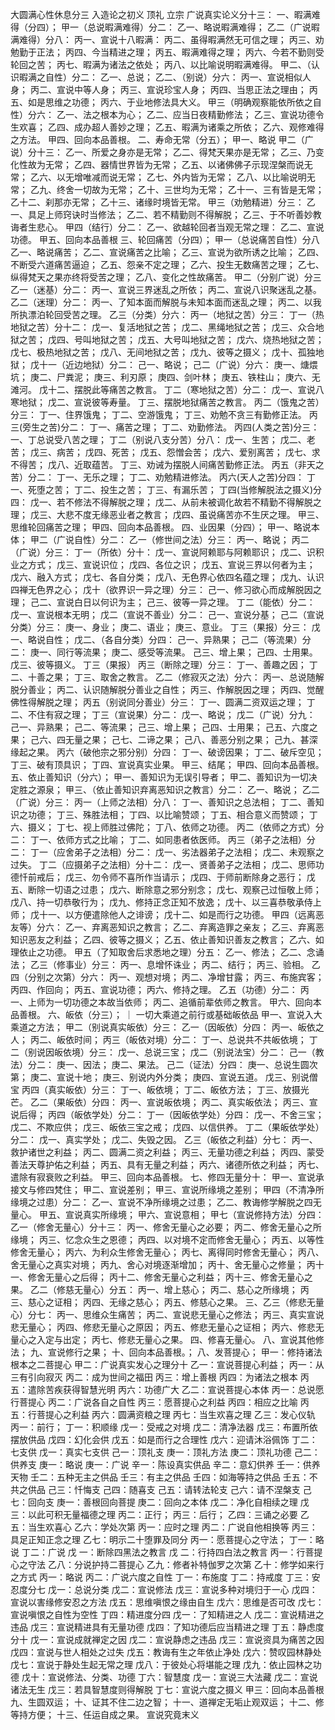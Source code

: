 大圆满心性休息分三
    入造论之初义
        顶礼
        立宗
    广说真实论义分十三：
        一、暇满难得（分四）；
            甲一（总说暇满难得）分二：
                乙一、略说暇满难得；
                乙二（广说暇满难得）分八：
                    丙一、宣说十八暇满：
                    丙二、虽得暇满然无可信之理；
                    丙三、劝勉勤于正法；
                    丙四、今当精进之理；
                    丙五、暇满难得之理；
                    丙六、今若不勤则受轮回之苦；
                    丙七、暇满为诸法之依处；
                    丙八、以比喻说明暇满难得。
            甲二、（认识暇满之自性）分二：
                乙一、总说；
                乙二、（别说）分六：
                    丙一、宣说相似人身；
                    丙二、宣说中等人身；
                    丙三、宣说珍宝人身；
                    丙四、当思正法之理由；
                    丙五、如是思维之功德；
                    丙六、于业地修法具大义。
            甲三（明确观察能依所依之自性）分六：
                乙一、法之根本为心；
                乙二、应当日夜精勤修法；
                乙三、宣说功德令生欢喜；
                乙四、成办超人善妙之理；
                乙五、暇满为诸乘之所依；
                乙六、观修难得之方法。
            甲四、回向本品善根。
        二、寿命无常（分五）；
            甲一、略说
            甲二（广说）分十三：
                乙一、所爱之身亦是无常；
                乙二、得梵天果亦是无常；
                乙三、乃变化性故为无常；
                乙四、器情世界皆为无常；
                乙五、以诸佛佛子示现涅槃而说无常；
                乙六、以无增唯减而说无常；
                乙七、外内皆为无常；
                乙八、以比喻说明无常；
                乙九、终舍一切故为无常；
                乙十、三世均为无常；
                乙十一、三有皆是无常；
                乙十二、刹那亦无常；
                乙十三、诸缘时境皆无常。
            甲三（劝勉精进）分三：
                乙一、具足上师窍诀时当修法；
                乙二、若不精勤则不得解脱；
                乙三、于不听善妙教诲者生悲心。
            甲四（结行）分二：
                乙一、欲越轮回者当观无常之理：
                乙二、宣说功德。
            甲五、回向本品善根
        三、轮回痛苦（分四）；
            甲一（总说痛苦自性）分八
                乙一、略说痛苦；
                乙二、宣说痛苦之比喻；
                乙三、宣说为欲所诱之比喻；
                乙四、不断受六道痛苦逼迫；
                乙五、怨亲不定之理；
                乙六、投生无数痛苦之理；
                乙七、纵得梵天之果亦终将受苦之理；
                乙八、变化之性故痛苦。
            甲二（分别广说）分三
                乙一（迷基）分二：
                    丙一、宣说三界迷乱之所依；
                    丙二、宣说八识聚迷乱之基。
                乙二（迷理）分二：
                    丙一、了知本面而解脱与未知本面而迷乱之理；
                    丙二、以我所执漂泊轮回受苦之理。
                乙三（分类）分六：
                    丙一（地狱之苦）分三：
                        丁一（热地狱之苦）分十二：
                            戊一、复活地狱之苦；
                            戊二、黑绳地狱之苦；
                            戊三、众合地狱之苦；
                            戊四、号叫地狱之苦；
                            戊五、大号叫地狱之苦；
                            戊六、烧热地狱之苦；
                            戊七、极热地狱之苦；
                            戊八、无间地狱之苦；
                            戊九、彼等之摄义；
                            戊十、孤独地狱；
                            戊十一（近边地狱）分二：
                                己一、略说；
                                己二（广说）分六：
                                    庚一、煻煨坑；
                                    庚二、尸粪泥；
                                    庚三、利刃原；
                                    庚四、剑叶林；
                                    庚五、铁柱山；
                                    庚六、无滩河。
                            戊十二、摆脱此等痛苦之教言。
                        丁二（寒地狱之苦）分二：
                            戊一、宣说八寒地狱；
                            戊二、宣说彼等寿量。
                        丁三、摆脱地狱痛苦之教言。
                    丙二（饿鬼之苦）分三：
                        丁一、住界饿鬼；
                        丁二、空游饿鬼；
                        丁三、劝勉不贪三有勤修正法。
                    丙三(旁生之苦)分二：
                        丁一、痛苦之理；
                        丁二、劝勤修法。
                    丙四(人类之苦)分三：
                        一、丁总说受八苦之理；
                        丁二（别说八支分苦）分八：
                            戊一、生苦；
                            戊二、老苦；
                            戊三、病苦；
                            戊四、死苦；
                            戊五、怨憎会苦；
                            戊六、爱别离苦；
                            戊七、求不得苦；
                            戊八、近取蕴苦。
                        丁三、劝诫为摆脱人间痛苦勤修正法。
                    丙五（非天之苦）分二：
                        丁一、无乐之理；
                        丁二、劝勉精进修法。
                    丙六(天人之苦)分四：
                        丁一、死堕之苦；
                        丁二、投生之苦；
                        丁三、有漏乐苦；
                        丁四(当修解脱法之摄义)分四：
                            戊一、若不修法不得解脱之理；
                            戊二、从前未被调化故若不精勤不得解脱之理；
                            戊三、大悲不度无缘恶业者之教言；
                            戊四、虽说痛苦亦不生厌之理。
            甲三、思维轮回痛苦之理；
            甲四、回向本品善根。
        四、业因果（分四）；
            甲一、略说本体；
            甲二（广说自性）分二：
                乙一（修世间之法）分三：
                    丙一、略说；
                    丙二（广说）分三：
                        丁一（所依）分十：
                            戊一、宣说阿赖耶与阿赖耶识；
                            戊二、识积业之方式；
                            戊三、宣说识位；
                            戊四、各位之识；
                            戊五、宣说三界以何者为主；
                            戊六、融入方式；
                            戊七、各自分类；
                            戊八、无色界心依四名蕴之理；
                            戊九、认识四禅无色界之心；
                            戊十（欲界识一异之理）分三：
                                己一、修习欲心而成解脱因之理；
                                己二、宣说白日以何识为主；
                                己三、彼等一异之理。
                        丁二（能依）分二：
                            戊一、宣说根本无明；
                            戊二（宣说不善业）分二：
                                己一、宣说分基；
                                己二（宣说分类）分三：
                                    庚一、身业；
                                    庚二、语业；
                                    庚三、意业。
                            丁三（果报）分三：
                                戊一、略说自性；
                                戊二、（各自分类）分四：
                                    己一、异熟果；
                                    己二（等流果）分二：
                                        庚一、同行等流果；
                                        庚二、感受等流果。
                                    己三、增上果；
                                    己四、士用果。
                                戊三、彼等摄义。
                        丁三（果报）
                    丙三（断除之理）分三：
                        丁一、善趣之因；
                        丁二、十善之果；
                        丁三、取舍之教言。
                乙二（修寂灭之法）分六：
                    丙一、总说随解脱分善业；
                    丙二、认识随解脱分善业之自性；
                    丙三、作解脱因之理；
                    丙四、觉醒佛性得解脱之理；
                    丙五（别说同分善业）分三：
                        丁一、圆满二资双运之理；
                        丁二、不住有寂之理；
                        丁三（宣说果）分二：
                            戊一、略说；
                            戊二（广说）分九：
                                己一、异熟果；
                                己二、等流果；
                                己三、增上果；
                                己四、士用果；
                                己五、六度之果；
                                己六、四无量之果；
                                己七、二谛之果；
                                己八、善恶分别之果；
                                己九、甚深缘起之果。
                    丙六（破他宗之邪分别）分四：
                        丁一、破谤因果；
                        丁二、破斥空见；
                        丁三、破有顶具识；
                        丁四、宣说真实业果。
            甲三、结尾；
            甲四、回向本品善根。
        五、依止善知识（分六）；
            甲一、善知识为无误引导者；
            甲二、善知识为一切决定胜之源泉；
            甲三、（依止善知识弃离恶知识之教言）分二：
                乙一、略说；
                乙二（广说）分三：
                    丙一（上师之法相）分八：
                        丁一、善知识之总法相；
                        丁二、善知识之功德；
                        丁三、殊胜法相；
                        丁四、以比喻赞颂；
                        丁五、相合意义而赞颂；
                        丁六、摄义；
                        丁七、视上师胜过佛陀；
                        丁八、依师之功德。
                    丙二（依师之方式）分二：
                        丁一、依师方式之比喻；
                        丁二、如同患者依医师。
                    丙三（弟子之法相）分二：
                        丁一（应舍弟子之法相）分二：
                            戊一、劣法器弟子之法相；
                            戊二、未观察之过失。
                        丁二（应摄弟子之法相）分十二：
                            戊一、贤善弟子之法相；
                            戊二、思师功德忏前戒后；
                            戊三、勿令师不喜所作当请示；
                            戊四、于师前断除身之恶行；
                            戊五、断除一切语之过患；
                            戊六、断除意之邪分别念；
                            戊七、观察己过恒敬上师；
                            戊八、持一切恭敬行为；
                            戊九、修持正念正知不放逸；
                            戊十、以三喜恭敬承侍上师；
                            戊十一、以方便遣除他人之诽谤；
                            戊十二、如是而行之功德。
            甲四（远离恶友等）分六：
                乙一、弃离恶知识之教言；
                乙二、弃离造罪之亲友；
                乙三、弃离恶知识恶友之利益；
                乙四、彼等之摄义；
                乙五、依止善知识善友之教言；
                乙六、如理依止之功德。
            甲五（了知取舍后求悉地之理）分五：
                乙一、修法；
                乙二、念诵法；
                乙三（修事业）分三：
                    丙一、息增怀诛业；
                    丙二、结行；
                    丙三、验相。
                乙四（分别之次第）分六：
                    丙一、观想对境；
                    丙二、净增甘露；
                    丙三、布施宾客；
                    丙四、作回向；
                    丙五、宣说功德；
                    丙六、修持之理。
                乙五（功德）分二：
                    丙一、上师为一切功德之本故当依师；
                    丙二、追循前辈依师之教言。
            甲六、回向本品善根。
        六、皈依（分三）；
        ｜ 一切大乘道之前行或基础皈依品
            甲一、宣说入大乘道之方法；
            甲二（别说真实皈依）分三：
                乙一（因皈依）分四：
                    丙一、皈依之人；
                    丙二、皈依时间；
                    丙三（皈依对境）分二：
                        丁一、总说共不共皈依境；
                        丁二（别说因皈依境）分三：
                            戊一、总说三宝；
                            戊二（别说法宝）分二：
                                己一（教法）分二：
                                    庚一、因法；
                                    庚二、果法。
                                己二（证法）分四：
                                    庚一、总说生圆次第；
                                    庚二、宣说十地；
                                    庚三、别说内外分类；
                                    庚四、宣说五道。
                            戊三、别说僧宝
                    丙四（真实皈依）分三：
                        丁一、皈依境；
                        丁二、皈依方法；
                        丁三、放摄光芒。
                乙二（果皈依）分四：
                    丙一、宣说皈依境；
                    丙二、真实皈依法；
                    丙三、宣说后得；
                    丙四（皈依学处）分二：
                        丁一（因皈依学处）分四：
                            戊一、不舍三宝；
                            戊二、不欺应供；
                            戊三、皈依三宝之戒；
                            戊四、以信供养。
                        丁二（果皈依学处）分二：
                            戊一、真实学处；
                            戊二、失毁之因。
                乙三（皈依之利益）分七：
                    丙一、救护诸世之利益；
                    丙二、圆满二资之利益；
                    丙三、无量功德之利益；
                    丙四、蒙受善法天尊护佑之利益；
                    丙五、具有无量之利益；
                    丙六、诸德所依之利益；
                    丙七、遣除有寂衰败之利益。
            甲三、回向本品善根。
        七、修四无量分十：
            甲一、宣说承接文与修四梵住；
            甲二、宣说差别；
            甲三、宣说所缘境之差别；
            甲四（不清净所缘境之过患）分二：
                乙一、宣说不净所缘境之过患；
                乙二、教诲修学解脱之四无量心。
            甲五、宣说真实所缘境；
            甲六、宣说意相；
            甲七（宣说修持方法）分四：
                乙一（修舍无量心）分十三：
                    丙一、修舍无量心之必要；
                    丙二、修舍无量心之所缘境；
                    丙三、忆念众生之恩德；
                    丙四、以对境不定而修舍无量心；
                    丙五、以等性修舍无量心；
                    丙六、为利众生修舍无量心；
                    丙七、离得同时修舍无量心；
                    丙八、舍无量心之真实对境；
                    丙九、舍心对境逐渐增加；
                    丙十、舍无量心之修量；
                    丙十一、修舍无量心之后得；
                    丙十二、修舍无量心之利益；
                    丙十三、修舍无量心之果。
                乙二（修慈无量心）分五：
                    丙一、增上慈心；
                    丙二、慈心之所缘境；
                    丙三、慈心之证相；
                    丙四、无缘之慈心；
                    丙五、修慈心之果。
                三、乙三（修悲无量心）分七：
                    丙一、思维众生痛苦；
                    丙二、宣说悲无量心之修法；
                    丙三、真实宣说悲无量心；
                    丙四、修悲无量心之原因；
                    丙五、修悲无量心之证相；
                    丙六、修悲无量心之入定与出定；
                    丙七、修悲无量心之果。
                四、修喜无量心。
            八、宣说其他修法；
            九、宣说修行之果；
            十、回向本品善根。；
        八、发菩提心；
            甲一：修持诸法根本之二菩提心
            甲二：广说真实发心之理分十
                乙一：宣说菩提心利益；
                    丙一：从三有引向寂灭
                    丙二：成为世间之福田
                    丙三：增上善根
                    丙四：为诸法之根本
                    丙五：遣除苦疾获得智慧光明
                    丙六：功德广大
                乙二：宣说菩提心本体
                    丙一：总说愿行菩提心
                    丙二：广说各自之自性
                    丙三：愿菩提心之利益
                    丙四：相应之比喻
                    丙五：行菩提心之利益
                    丙六：圆满资粮之理
                    丙七：当生欢喜之理
                乙三：发心仪轨
                    丙一：前行；
                        丁一：积顺缘
                            戊一：受戒之对境
                            戊二：清净法器
                            戊三：布置所依摆放供品
                            戊四：幻化会供
                            戊五：如是而行之合理性
                            戊六：迎请沐浴佩饰
                        丁二：七支供
                            戊一：真实七支供
                                己一：顶礼支
                                    庚一：顶礼方法
                                    庚二：顶礼功德
                                己二：供养支
                                    庚一：略说
                                    庚一：广说
                                        辛一：陈设真实供品
                                        辛二：意幻供养
                                            壬一：供养天物
                                            壬二：五种无主之供品
                                            壬三：有主之供品
                                            壬四：如海等持之供品
                                            壬五：不共之供品
                                己三：忏悔支
                                己四：随喜支
                                己五：请转法轮支
                                己六：请不涅槃支
                                己七：回向支
                                    庚一：善根回向菩提
                                    庚二：回向之本体
                            戊二：净化自相续之理
                            戊三：以此可积无量福德之理
                    丙二：正行；
                    丙三：后行；
                乙四：三诵之必要
                乙五：当生欢喜心
                乙六：学处次第
                    丙一：应时之理
                    丙二：广说自他相换等
                    丙三：具足正知正念之理
                乙七：明示二十堕罪及同分
                    丙一：愿菩提心之守法；
                        丁一：略说
                        丁二：广说
                            戊 一：断除四黑法之教言
                            戊 二：行持四白法之教言
                    丙一：行菩提心之守法
                乙八：分说护持二菩提心
                乙九：修者补特伽罗之次第
                乙十：修学如来行之方式
                    丙一：略说
                    丙二：广说六度之自性
                        丁一：布施度
                        丁二：持戒度
                        丁三：安忍度分七
                            戊一：总说分类
                            戊二：宣说修法
                            戊三：宣说多种对境归于一心
                            戊四：宣说以害缘修安忍之方法
                            戊五：思维嗔恨之缘由自生
                            戊六：思维是否可改
                            戊七：宣说嗔恨之自性为空性
                        丁四：精进度分四
                            戊一：了知精进之人
                            戊二：宣说精进之违品
                            戊三：宣说精进具有无量功德
                            戊四：了知功德后应当精进之理
                        丁五：静虑度分十
                            戊一：宣说成就禅定之因
                            戊二：宣说静虑之违品
                            戊三：宣说资具为痛苦之因
                            戊四：宣说与世人相处之过失
                            戊五：教诲有生之年依止净处
                            戊六：赞叹园林静处
                            戊七：宣说于静处生起无常之理
                            戊八：于彼处心将堪能之理
                            戊九：依止园林之功德
                            戊十：宣说修法、分类、功德
                        丁六：智慧度
                            戊一：宣说三大法藏
                            戊二：宣说诸法无生
                            戊三：若具智慧度则得解脱
                        丁七：宣说六度之摄义
            甲三：回向本品善根
        九、生圆双运；
        十、证其不住二边之智；
        十一、道禅定无垢止观双运；
        十二、修等持方便；
        十三、任运自成之果。
    宣说究竟末义
